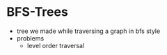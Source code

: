# BFS-Trees

- tree we made while traversing a graph in bfs style
- problems
    - level order traversal

